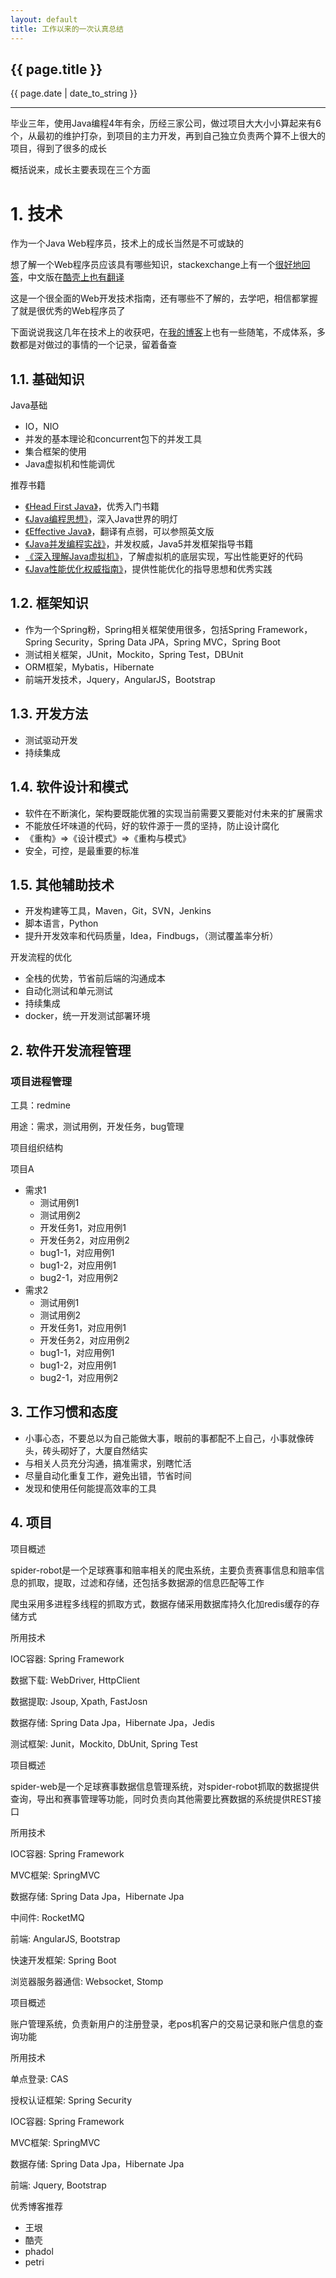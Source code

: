 ```yaml
---
layout: default
title: 工作以来的一次认真总结
---
```


<h2>{{ page.title }}</h2>
<p>{{ page.date | date_to_string }}</p>

---

毕业三年，使用Java编程4年有余，历经三家公司，做过项目大大小小算起来有6个，从最初的维护打杂，到项目的主力开发，再到自己独立负责两个算不上很大的项目，得到了很多的成长

概括说来，成长主要表现在三个方面

# 1. 技术

作为一个Java Web程序员，技术上的成长当然是不可或缺的

想了解一个Web程序员应该具有哪些知识，stackexchange上有一个[很好地回答](http://programmers.stackexchange.com/a/46760/224765)，中文版在[酷壳上也有翻译](http://coolshell.cn/articles/6043.html)

这是一个很全面的Web开发技术指南，还有哪些不了解的，去学吧，相信都掌握了就是很优秀的Web程序员了

下面说说我这几年在技术上的收获吧，在[我的博客](http://blog.csdn.net/ro_wsy)上也有一些随笔，不成体系，多数都是对做过的事情的一个记录，留着备查

## 1.1. 基础知识

Java基础

* IO，NIO
* 并发的基本理论和concurrent包下的并发工具
* 集合框架的使用
* Java虚拟机和性能调优

推荐书籍

* [《Head First Java》](https://book.douban.com/subject/2607402/)，优秀入门书籍
* [《Java编程思想》](https://book.douban.com/subject/2130190/)，深入Java世界的明灯
* [《Effective Java》](https://book.douban.com/subject/3360807/)，翻译有点弱，可以参照英文版
* [《Java并发编程实战》](https://book.douban.com/subject/10484692/)，并发权威，Java5并发框架指导书籍
* [《深入理解Java虚拟机》](https://book.douban.com/subject/24722612/)，了解虚拟机的底层实现，写出性能更好的代码
* [《Java性能优化权威指南》](https://book.douban.com/subject/25828043/)，提供性能优化的指导思想和优秀实践

## 1.2. 框架知识

* 作为一个Spring粉，Spring相关框架使用很多，包括Spring Framework，Spring Security，Spring Data JPA，Spring MVC，Spring Boot
* 测试相关框架，JUnit，Mockito，Spring Test，DBUnit
* ORM框架，Mybatis，Hibernate
* 前端开发技术，Jquery，AngularJS，Bootstrap

## 1.3. 开发方法

* 测试驱动开发
* 持续集成

## 1.4. 软件设计和模式

* 软件在不断演化，架构要既能优雅的实现当前需要又要能对付未来的扩展需求
* 不能放任坏味道的代码，好的软件源于一贯的坚持，防止设计腐化
* 《重构》=>《设计模式》=>《重构与模式》
* 安全，可控，是最重要的标准

## 1.5. 其他辅助技术

* 开发构建等工具，Maven，Git，SVN，Jenkins
* 脚本语言，Python
* 提升开发效率和代码质量，Idea，Findbugs，（测试覆盖率分析）


开发流程的优化

* 全栈的优势，节省前后端的沟通成本
* 自动化测试和单元测试
* 持续集成
* docker，统一开发测试部署环境

## 2. 软件开发流程管理

### 项目进程管理

工具：redmine

用途：需求，测试用例，开发任务，bug管理

项目组织结构

项目A

* 需求1
	* 测试用例1
	* 测试用例2
	* 开发任务1，对应用例1
	* 开发任务2，对应用例2
	* bug1-1，对应用例1
	* bug1-2，对应用例1
	* bug2-1，对应用例2
* 需求2
	* 测试用例1
	* 测试用例2
	* 开发任务1，对应用例1
	* 开发任务2，对应用例2
	* bug1-1，对应用例1
	* bug1-2，对应用例1
	* bug2-1，对应用例2
	
## 3. 工作习惯和态度

* 小事心态，不要总以为自己能做大事，眼前的事都配不上自己，小事就像砖头，砖头砌好了，大厦自然结实
* 与相关人员充分沟通，搞准需求，别瞎忙活
* 尽量自动化重复工作，避免出错，节省时间
* 发现和使用任何能提高效率的工具

## 4. 项目


项目概述

spider-robot是一个足球赛事和赔率相关的爬虫系统，主要负责赛事信息和赔率信息的抓取，提取，过滤和存储，还包括多数据源的信息匹配等工作

爬虫采用多进程多线程的抓取方式，数据存储采用数据库持久化加redis缓存的存储方式

所用技术

IOC容器: Spring Framework

数据下载: WebDriver, HttpClient

数据提取: Jsoup, Xpath, FastJosn

数据存储: Spring Data Jpa，Hibernate Jpa，Jedis

测试框架: Junit，Mockito, DbUnit, Spring Test

项目概述

spider-web是一个足球赛事数据信息管理系统，对spider-robot抓取的数据提供查询，导出和赛事管理等功能，同时负责向其他需要比赛数据的系统提供REST接口

所用技术

IOC容器: Spring Framework

MVC框架: SpringMVC

数据存储: Spring Data Jpa，Hibernate Jpa

中间件: RocketMQ

前端: AngularJS, Bootstrap

快速开发框架: Spring Boot

浏览器服务器通信: Websocket, Stomp

项目概述

账户管理系统，负责新用户的注册登录，老pos机客户的交易记录和账户信息的查询功能

所用技术

单点登录: CAS

授权认证框架: Spring Security

IOC容器: Spring Framework

MVC框架: SpringMVC

数据存储: Spring Data Jpa，Hibernate Jpa

前端: Jquery, Bootstrap


优秀博客推荐

* 王垠
* 酷壳
* phadol
* petri
